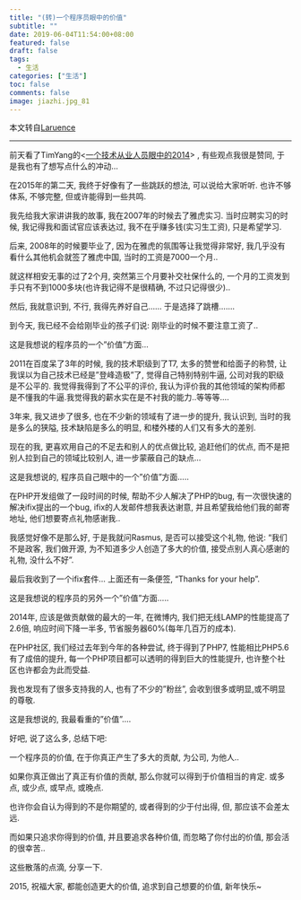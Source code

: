 ```yaml
---
title: "(转)一个程序员眼中的价值"
subtitle: ""
date: 2019-06-04T11:54:00+08:00
featured: false
draft: false
tags:
  - 生活
categories: ["生活"]
toc: false
comments: false
image: jiazhi.jpg_81
---
```

本文转自[Laruence](https://www.laruence.com/2015/01/02/2999.html)

---

前天看了TimYang的<[一个技术从业人员眼中的2014][1]> , 有些观点我很是赞同, 于是我也有了想写点什么的冲动…

在2015年的第二天, 我终于好像有了一些跳跃的想法, 可以说给大家听听. 也许不够体系, 不够完整, 但或许能得到一些共鸣.

我先给我大家讲讲我的故事, 我在2007年的时候去了雅虎实习. 当时应聘实习的时候, 我记得我和面试官应该表达过, 我不在乎赚多钱(实习生工资), 只是希望学习.

后来, 2008年的时候要毕业了, 因为在雅虎的氛围等让我觉得非常好, 我几乎没有看什么其他机会就签了雅虎中国, 当时的工资是7000一个月..

就这样相安无事的过了2个月, 突然第三个月要补交社保什么的, 一个月的工资发到手只有不到1000多块(也许我记得不是很精确, 不过只记得很少)..

然后, 我就意识到, 不行, 我得先养好自己…… 于是选择了跳槽…….

到今天, 我已经不会给刚毕业的孩子们说: 刚毕业的时候不要注意工资了..

这是我想说的程序员的一个”价值”方面…

2011在百度呆了3年的时候, 我的技术职级到了T7, 太多的赞誉和给面子的称赞, 让我误以为自己技术已经是”登峰造极”了, 觉得自己特别特别牛逼, 公司对我的职级是不公平的. 我觉得我得到了不公平的评价, 我认为评价我的其他领域的架构师都是不懂我的牛逼.我觉得我的薪水实在是不衬我的能力..等等等….

3年来, 我又进步了很多, 也在不少新的领域有了进一步的提升, 我认识到, 当时的我是多么的狭隘, 技术缺陷是多么的明显, 和楼外楼的人们又有多大的差别.

现在的我, 更喜欢用自己的不足去和别人的优点做比较, 追赶他们的优点, 而不是把别人拉到自己的领域比较别人, 进一步蒙蔽自己的缺点…

这是我想说的, 程序员自己眼中的一个”价值”方面…..

在PHP开发组做了一段时间的时候, 帮助不少人解决了PHP的bug, 有一次很快速的解决ifix提出的一个bug, ifix的人发邮件想我表达谢意, 并且希望我给他们我的邮寄地址, 他们想要寄点礼物感谢我..

我感觉好像不是那么好, 于是我就问Rasmus, 是否可以接受这个礼物, 他说: “我们不是政客, 我们做开源, 为不知道多少人创造了多大的价值, 接受点别人真心感谢的礼物, 没什么不好”.

最后我收到了一个ifix套件… 上面还有一条便签, “Thanks for your help”.

这是我想说的程序员的另外一个”价值”方面…..

2014年, 应该是做贡献做的最大的一年, 在微博内, 我们把无线LAMP的性能提高了2.6倍, 响应时间下降一半多, 节省服务器60%(每年几百万的成本).

在PHP社区, 我们经过去年到今年的各种尝试, 终于得到了PHP7, 性能相比PHP5.6有了成倍的提升, 每一个PHP项目都可以透明的得到巨大的性能提升, 也许整个社区也许都会为此而受益.

我也发现有了很多支持我的人, 也有了不少的”粉丝”, 会收到很多或明显,或不明显的尊敬.

这是我想说的, 我最看重的”价值”….

好吧, 说了这么多, 总结下吧:

一个程序员的价值, 在于你真正产生了多大的贡献, 为公司, 为他人..

如果你真正做出了真正有价值的贡献, 那么你就可以得到于价值相当的肯定. 或多点, 或少点, 或早点, 或晚点.

也许你会自认为得到的不是你期望的, 或者得到的少于付出得, 但, 那应该不会差太远.

而如果只追求你得到的价值, 并且要追求各种价值, 而忽略了你付出的价值, 那会活的很幸苦..

这些散落的点滴, 分享一下.

2015, 祝福大家, 都能创造更大的价值, 追求到自己想要的价值, 新年快乐~

[1]: https://timyang.net/tao/thoughts-2014